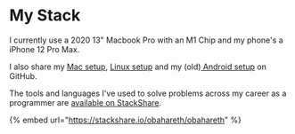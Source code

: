 # My Stack

I currently use a 2020 13" Macbook Pro with an M1 Chip and my phone's a iPhone 12 Pro Max. 

I also share my [Mac setup](https://github.com/obahareth/my-mac-os), [Linux setup](https://github.com/obahareth/my-linux) and my \(old\)[ Android setup](https://github.com/obahareth/my-android) on GitHub.

The tools and languages I've used to solve problems across my career as a programmer are [available on StackShare](https://stackshare.io/obahareth/obahareth).

{% embed url="https://stackshare.io/obahareth/obahareth" %}



